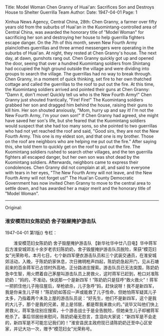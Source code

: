 Title: Model Woman Chen Granny of Huai'an: Sacrifices Son and Destroys House to Shelter Guerrilla Team
Author:
Date: 1947-04-01
Page: 1

Xinhua News Agency, Central China, 28th: Chen Granny, a farmer over fifty years old from the suburbs of Huai'an in the Kuomintang-controlled area of Central China, was awarded the honorary title of "Model Woman" for sacrificing her son and destroying her house to help guerrilla fighters escape danger. On the 7th of this month, seven New Fourth Army plainclothes guerrillas and three armed messengers were operating in the suburbs of Huai'an. At night, they rested at Chen Granny's house. The next day, at dawn, gunshots rang out. Chen Granny quickly got up and opened the door, seeing that over a hundred Kuomintang soldiers from Shintang had occupied the high ground outside the village and were dividing into groups to search the village. The guerrillas had no way to break through. Chen Granny, in a moment of quick thinking, set fire to her own thatched cottage and called the guerrillas to the roof to put out the fire. At this time, the Kuomintang soldiers arrived and pointed their guns at Chen Granny: "Damn it, don't move! Quickly tell us who is the New Fourth Army!" Chen Granny just shouted frantically, "Fire! Fire!" The Kuomintang soldiers grabbed her son and dragged him behind the house, raising their guns to kill him. Her son shouted anxiously, "Mom, hurry up and say it! I'm not the New Fourth Army, I'm your own son!" If Chen Granny had agreed, she might have saved her son's life, but she feared that the Kuomintang soldiers would suspect that she had too many sons, so she pointed to two guerrillas who had not yet reached the roof and said, "Good sirs, they are not the New Fourth Army. This one is my eldest son, and that one is my brother. Those on the roof are neighbors who are helping me put out the fire." After saying this, she told them to quickly get on the roof to put out the fire. The Kuomintang soldiers rushed to search other villages, and the ten guerrilla fighters all escaped danger, but her own son was shot dead by the Kuomintang soldiers. Afterwards, neighbors came to express their condolences. Chen Granny did not complain at all, and said to everyone with tears in her eyes, "The New Fourth Army will not leave, and the New Fourth Army will not forget us!" The Huai'an County Democratic Government has now invited Chen Granny to move to the central area to settle down, and has awarded her a major merit and the honorary title of "Model Woman".



<hr /> 

Original: 


### 淮安模范妇女陈奶奶  舍子毁屋掩护游击队

1947-04-01
第1版()
专栏：

　　淮安模范妇女陈奶奶
    舍子毁屋掩护游击队
    【新华社华中廿八日电】华中蒋军后方淮安城郊五十余岁老农妇陈奶奶，舍子毁屋掩护游击队员脱险，荣获“模范妇女”光荣称号。本月七日，七个新四军便衣游击队员和三个武装交通员，在淮安城郊活动，入晚，于陈奶奶家休息，次日微明枪声四起，陈奶奶急起开门，见从石塘前来的百余蒋军已占领村外高地，正分路进庄搜索。游击队员已无法突围，陈奶奶急中生智，用火燃着自己茅屋叫游击队员上房救火，这时蒋军已赶到，枪口对准陈奶奶：“妈的，不准动，快说那一个是新四军！”陈奶奶只是狂呼“救火救火”！蒋军一把抓住他儿子拖往屋后，举枪欲杀，儿子急呼“妈，赶快说呀！我不是新四军，我是你亲生儿子呀！”陈奶奶如答应一声或能救了儿子性命，但她怕蒋军疑其儿子太多，乃指着两个未及上屋的游击队员说：“好先生，他们不是新四军，这个是我的大儿子，那个是我的兄弟，房上是邻居，都是帮我来救火的。”说毕又叫他们快上房救火，蒋军急往别庄搜索，十个游击战士于是全告脱险，但她亲生儿子却被蒋军枪杀了。事后邻居纷来慰问，陈奶奶毫无怨言，含泪向大家说：“新四军是不会走的，新四军是不可能忘记我们的！”淮安县民主政府现已请陈奶奶迁至中心区安家，并记大功一次，赠予“模范妇女”光荣称号。
